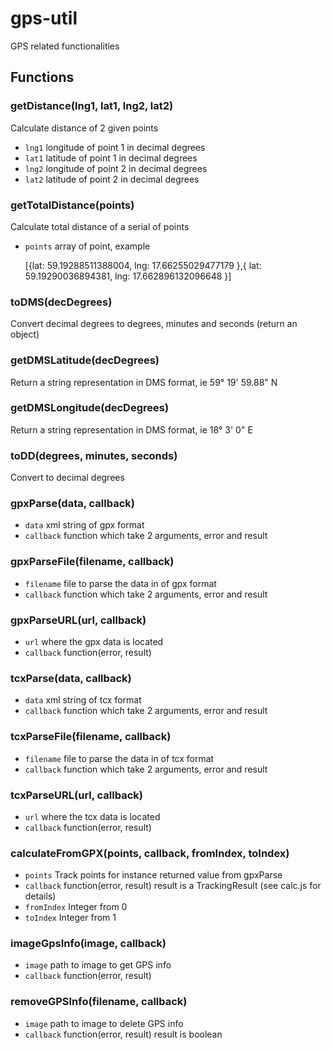 gps-util
========

GPS related functionalities


## Functions

### getDistance(lng1, lat1, lng2, lat2)

Calculate distance of 2 given points

* `lng1` longitude of point 1 in decimal degrees
* `lat1` latitude of point 1 in decimal degrees
* `lng2` longitude of point 2 in decimal degrees
* `lat2` latitude of point 2 in decimal degrees

### getTotalDistance(points)

Calculate total distance of a serial of points

* `points` array of point, example

	[{lat: 59.19288511388004,
	lng: 17.66255029477179
	},{
	lat: 59.19290036894381,
	lng: 17.662896132096648
	}]

### toDMS(decDegrees)
Convert decimal degrees to degrees, minutes and seconds (return an object)

### getDMSLatitude(decDegrees)
Return a string representation in DMS format, ie 59° 19' 59.88" N

### getDMSLongitude(decDegrees)
Return a string representation in DMS format, ie 18° 3' 0" E

### toDD(degrees, minutes, seconds)
Convert to decimal degrees

### gpxParse(data, callback)
* `data` xml string of gpx format
* `callback` function which take 2 arguments, error and result

### gpxParseFile(filename, callback)
* `filename` file to parse the data in of gpx format
* `callback` function which take 2 arguments, error and result

### gpxParseURL(url, callback)
* `url` where the gpx data is located
* `callback` function(error, result)

### tcxParse(data, callback)
* `data` xml string of tcx format
* `callback` function which take 2 arguments, error and result

### tcxParseFile(filename, callback)
* `filename` file to parse the data in of tcx format
* `callback` function which take 2 arguments, error and result

### tcxParseURL(url, callback)
* `url` where the tcx data is located
* `callback` function(error, result)

### calculateFromGPX(points, callback, fromIndex, toIndex)
* `points` Track points for instance returned value from gpxParse
* `callback` function(error, result) result is a TrackingResult (see calc.js for details)
* `fromIndex` Integer from 0
* `toIndex` Integer from 1

### imageGpsInfo(image, callback)
* `image` path to image to get GPS info
* `callback` function(error, result)

### removeGPSInfo(filename, callback)
* `image` path to image to delete GPS info
* `callback` function(error, result) result is boolean

